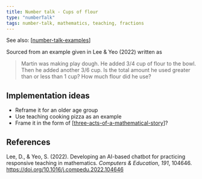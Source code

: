 ```yaml
---
title: Number talk - Cups of flour
type: "numberTalk"
tags: number-talk, mathematics, teaching, fractions
---
```


See also: [[number-talk-examples]]

Sourced from an example given in Lee & Yeo (2022) written as

> Martin was making play dough. He added 3/4 cup of flour to the bowl. Then he added another 3/6 cup. Is the total amount he used greater than or less than 1 cup? How much flour did he use?

## Implementation ideas

- Reframe it for an older age group
- Use teaching cooking pizza as an example
- Frame it in the form of [[three-acts-of-a-mathematical-story]]?

## References

Lee, D., & Yeo, S. (2022). Developing an AI-based chatbot for practicing responsive teaching in mathematics. *Computers & Education*, *191*, 104646. <https://doi.org/10.1016/j.compedu.2022.104646>

[//begin]: # "Autogenerated link references for markdown compatibility"
[number-talk-examples]: number-talk-examples "Number talk examples"
[three-acts-of-a-mathematical-story]: ../three-acts-of-a-mathematical-story "Three acts of a mathematical story"
[//end]: # "Autogenerated link references"